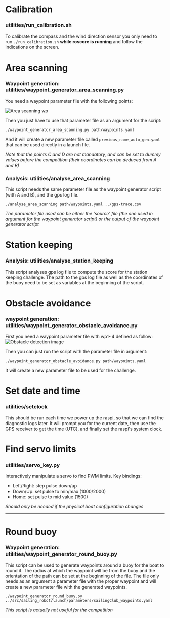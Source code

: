 # Calibration
### utilities/run_calibration.sh
To calibrate the compass and the wind direction sensor you only need to run `./run_calibration.sh` **while roscore is running** and follow the indications on the screen.

# Area scanning
### Waypoint generation: utilities/waypoint_generator_area_scanning.py
You need a waypoint parameter file with the following points:

![Area scanning wp](http://pix.toile-libre.org/upload/original/1472146433.png)

Then you just have to use that parameter file as an argument for the script:
```
./waypoint_generator_area_scanning.py path/waypoints.yaml
```
And it will create a new parameter file called `previous_name_auto_gen.yaml` that can be used directly in a launch file.

_Note that the points C and D are not mandatory, and can be set to dummy values before the competition (their coordinates can be deduced from A and B)_

### Analysis: utilities/analyse_area_scanning
This script needs the same parameter file as the waypoint generator script (with A and B), and the gps log file.

```
./analyse_area_scanning path/waypoints.yaml ../gps-trace.csv
```

_The parameter file used can be either the 'source' file (the one used in argument for the waypoint generator script) or the output of the waypoint generator script_

# Station keeping
### Analysis: utilities/analyse_station_keeping
This script analyses gps log file to compute the score for the station keeping challenge. The path to the gps log file as well as the coordinates of the buoy need to be set as variables at the beginning of the script.

# Obstacle avoidance
### waypoint generation: utilities/waypoint_generator_obstacle_avoidance.py
First you need a waypoint parameter file with wp1~4 defined as follow:
![Obstacle detection image](http://pix.toile-libre.org/upload/original/1472932308.png)

Then you can just run the script with the parameter file in argument:
```
./waypoint_generator_obstacle_avoidance.py path/waypoints.yaml
```
It will create a new parameter file to be used for the challenge.

# Set date and time
### utilities/setclock

This should be run each time we power up the raspi, so that we can find the
diagnostic logs later. It will prompt you for the current date, then use the
GPS receiver to get the time (UTC), and finally set the raspi's system clock.


# Find servo limits
### utilities/servo_key.py

Interactively manipulate a servo to find PWM limits. Key bindings:

- Left/Right: step pulse down/up
- Down/Up: set pulse to min/max (1000/2000)
- Home: set pulse to mid value (1500)

*Should only be needed if the physical boat configuration changes*

***


# Round buoy
### Waypoint generation: utilities/waypoint_generator_round_buoy.py
This script can be used to generate waypoints around a buoy for the boat to round it. 
The radius at which the waypoint will be from the buoy and the orientation of the path can be set at the beginning of the file. The file only needs as an argument a parameter file with the proper waypoint and will create a new parameter file with the generated waypoints.
```
./waypoint_generator_round_buoy.py ../src/sailing_robot/launch/parameters/sailingClub_waypoints.yaml
```
_This script is actually not useful for the competition_
